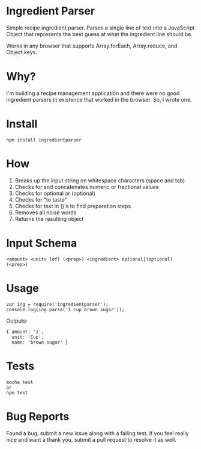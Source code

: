 Ingredient Parser
=================

Simple recipe ingredient parser.  Parses a single line of text into a JavaScript
Object that represents the best guess at what the ingredient line should be.

Works in any browser that supports Array.forEach, Array.reduce, and Object.keys.

Why?
====

I'm building a recipe management application and there were no good ingredient
parsers in existence that worked in the browser.  So, I wrote one.

Install
=======

```
npm install ingredientparser
```

How
===

1. Breaks up the input string on whitespace characters (space and tab)
2. Checks for and concatenates numeric or fractional values
3. Checks for optional or (optional)
4. Checks for "to taste"
5. Checks for text in ()'s to find preparation steps
6. Removes all noise words
7. Returns the resulting object

Input Schema
============

```
<amount> <unit> [of] (<prep>) <ingredient> optional|(optional) (<prep>)
```

Usage
=====

```
var ing = require('ingredientparser');
console.log(ing.parse('1 cup brown sugar'));
```

Outputs:

```
{ amount: '1',
  unit: 'Cup',
  name: 'brown sugar' }
```

Tests
=====

```
mocha test
or
npm test
```

Bug Reports
===========

Found a bug, submit a new issue along with a failing test.  If you feel really
nice and want a thank you, submit a pull request to resolve it as well.
